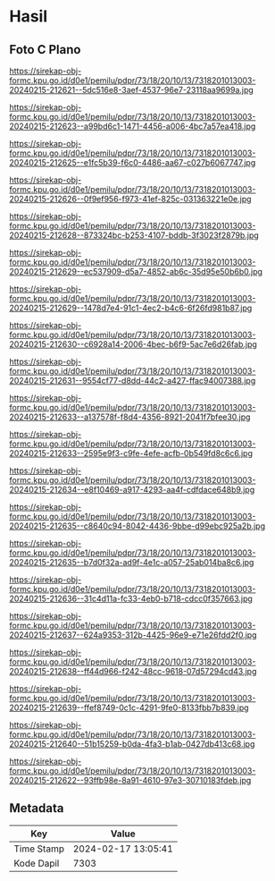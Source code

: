 # Hasil

## Foto C Plano

https://sirekap-obj-formc.kpu.go.id/d0e1/pemilu/pdpr/73/18/20/10/13/7318201013003-20240215-212621--5dc516e8-3aef-4537-96e7-23118aa9699a.jpg

https://sirekap-obj-formc.kpu.go.id/d0e1/pemilu/pdpr/73/18/20/10/13/7318201013003-20240215-212623--a99bd6c1-1471-4456-a006-4bc7a57ea418.jpg

https://sirekap-obj-formc.kpu.go.id/d0e1/pemilu/pdpr/73/18/20/10/13/7318201013003-20240215-212625--e1fc5b39-f6c0-4486-aa67-c027b6067747.jpg

https://sirekap-obj-formc.kpu.go.id/d0e1/pemilu/pdpr/73/18/20/10/13/7318201013003-20240215-212626--0f9ef956-f973-41ef-825c-031363221e0e.jpg

https://sirekap-obj-formc.kpu.go.id/d0e1/pemilu/pdpr/73/18/20/10/13/7318201013003-20240215-212628--873324bc-b253-4107-bddb-3f3023f2879b.jpg

https://sirekap-obj-formc.kpu.go.id/d0e1/pemilu/pdpr/73/18/20/10/13/7318201013003-20240215-212629--ec537909-d5a7-4852-ab6c-35d95e50b6b0.jpg

https://sirekap-obj-formc.kpu.go.id/d0e1/pemilu/pdpr/73/18/20/10/13/7318201013003-20240215-212629--1478d7e4-91c1-4ec2-b4c6-6f26fd981b87.jpg

https://sirekap-obj-formc.kpu.go.id/d0e1/pemilu/pdpr/73/18/20/10/13/7318201013003-20240215-212630--c6928a14-2006-4bec-b6f9-5ac7e6d26fab.jpg

https://sirekap-obj-formc.kpu.go.id/d0e1/pemilu/pdpr/73/18/20/10/13/7318201013003-20240215-212631--9554cf77-d8dd-44c2-a427-ffac94007388.jpg

https://sirekap-obj-formc.kpu.go.id/d0e1/pemilu/pdpr/73/18/20/10/13/7318201013003-20240215-212633--a137578f-f8d4-4356-8921-2041f7bfee30.jpg

https://sirekap-obj-formc.kpu.go.id/d0e1/pemilu/pdpr/73/18/20/10/13/7318201013003-20240215-212633--2595e9f3-c9fe-4efe-acfb-0b549fd8c6c6.jpg

https://sirekap-obj-formc.kpu.go.id/d0e1/pemilu/pdpr/73/18/20/10/13/7318201013003-20240215-212634--e8f10469-a917-4293-aa4f-cdfdace648b9.jpg

https://sirekap-obj-formc.kpu.go.id/d0e1/pemilu/pdpr/73/18/20/10/13/7318201013003-20240215-212635--c8640c94-8042-4436-9bbe-d99ebc925a2b.jpg

https://sirekap-obj-formc.kpu.go.id/d0e1/pemilu/pdpr/73/18/20/10/13/7318201013003-20240215-212635--b7d0f32a-ad9f-4e1c-a057-25ab014ba8c6.jpg

https://sirekap-obj-formc.kpu.go.id/d0e1/pemilu/pdpr/73/18/20/10/13/7318201013003-20240215-212636--31c4d11a-fc33-4eb0-b718-cdcc0f357663.jpg

https://sirekap-obj-formc.kpu.go.id/d0e1/pemilu/pdpr/73/18/20/10/13/7318201013003-20240215-212637--624a9353-312b-4425-96e9-e71e26fdd2f0.jpg

https://sirekap-obj-formc.kpu.go.id/d0e1/pemilu/pdpr/73/18/20/10/13/7318201013003-20240215-212638--ff44d966-f242-48cc-9618-07d57294cd43.jpg

https://sirekap-obj-formc.kpu.go.id/d0e1/pemilu/pdpr/73/18/20/10/13/7318201013003-20240215-212639--ffef8749-0c1c-4291-9fe0-8133fbb7b839.jpg

https://sirekap-obj-formc.kpu.go.id/d0e1/pemilu/pdpr/73/18/20/10/13/7318201013003-20240215-212640--51b15259-b0da-4fa3-b1ab-0427db413c68.jpg

https://sirekap-obj-formc.kpu.go.id/d0e1/pemilu/pdpr/73/18/20/10/13/7318201013003-20240215-212622--93ffb98e-8a91-4610-97e3-30710183fdeb.jpg


## Metadata

| Key        | Value               |
| ---------- | ------------------- |
| Time Stamp | 2024-02-17 13:05:41 |
| Kode Dapil | 7303                |



